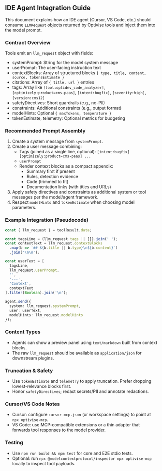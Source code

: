 ## IDE Agent Integration Guide

This document explains how an IDE agent (Cursor, VS Code, etc.) should consume `LLMRequest` objects returned by Optivise tools and inject them into the model prompt.

### Contract Overview

Tools emit an `llm_request` object with fields:

- systemPrompt: String for the model system message
- userPrompt: The user-facing instruction text
- contextBlocks: Array of structured blocks `{ type, title, content, source, tokensEstimate }`
- citations: Array of `{ title, url }` entries
- tags: Array like `[tool:optidev_code_analyzer]`, `[optimizely:product=cms-paas]`, `[intent:bugfix]`, `[severity:high]`, `[version:cms12]`
- safetyDirectives: Short guardrails (e.g., no-PII)
- constraints: Additional constraints (e.g., output format)
- modelHints: Optional `{ maxTokens, temperature }`
- tokenEstimate, telemetry: Optional metrics for budgeting

### Recommended Prompt Assembly

1) Create a system message from `systemPrompt`.
2) Create a user message combining:
   - Tags (joined as a single line, optional): `[intent:bugfix] [optimizely:product=cms-paas] ...`
   - `userPrompt`
   - Render context blocks as a compact appendix:
     - Summary first if present
     - Rules, detection evidence
     - Code (trimmed to fit)
     - Documentation links (with titles and URLs)
3) Apply safety directives and constraints as additional system or tool messages per the model/agent framework.
4) Respect `modelHints` and `tokenEstimate` when choosing model parameters.

### Example Integration (Pseudocode)

```ts
const { llm_request } = toolResult.data;

const tagsLine = (llm_request.tags || []).join(' ');
const contextText = llm_request.contextBlocks
  .map(b => `## ${b.title || b.type}\n${b.content}`)
  .join('\n\n');

const userText = [
  tagsLine,
  llm_request.userPrompt,
  '',
  '---',
  'Context',
  contextText
].filter(Boolean).join('\n');

agent.send({
  system: llm_request.systemPrompt,
  user: userText,
  modelHints: llm_request.modelHints
});
```

### Content Types

- Agents can show a preview panel using `text/markdown` built from context blocks.
- The raw `llm_request` should be available as `application/json` for downstream plugins.

### Truncation & Safety

- Use `tokenEstimate` and `telemetry` to apply truncation. Prefer dropping lowest-relevance blocks first.
- Honor `safetyDirectives`; redact secrets/PII and annotate redactions.

### Cursor/VS Code Notes

- Cursor: configure `cursor-mcp.json` (or workspace settings) to point at `npx optivise-mcp`.
- VS Code: use MCP-compatible extensions or a thin adapter that forwards tool responses to the model provider.

### Testing

- Use `npm run build && npm test` for core and E2E stdio tests.
- Optional: run `npx @modelcontextprotocol/inspector npx optivise-mcp` locally to inspect tool payloads.


